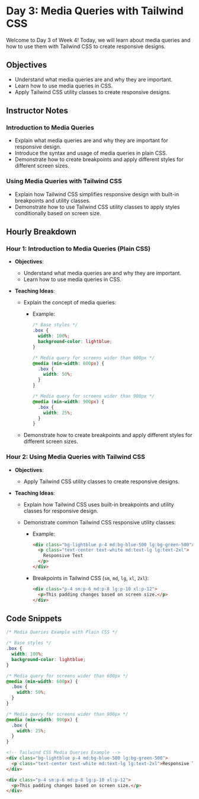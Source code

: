 # Day 3: Media Queries with Tailwind CSS

Welcome to Day 3 of Week 4! Today, we will learn about media queries and how to use them with Tailwind CSS to create responsive designs.

## Objectives

- Understand what media queries are and why they are important.
- Learn how to use media queries in CSS.
- Apply Tailwind CSS utility classes to create responsive designs.

## Instructor Notes

### Introduction to Media Queries

- Explain what media queries are and why they are important for responsive design.
- Introduce the syntax and usage of media queries in plain CSS.
- Demonstrate how to create breakpoints and apply different styles for different screen sizes.

### Using Media Queries with Tailwind CSS

- Explain how Tailwind CSS simplifies responsive design with built-in breakpoints and utility classes.
- Demonstrate how to use Tailwind CSS utility classes to apply styles conditionally based on screen size.

## Hourly Breakdown

### Hour 1: Introduction to Media Queries (Plain CSS)

- **Objectives**:
  - Understand what media queries are and why they are important.
  - Learn how to use media queries in CSS.
- **Teaching Ideas**:

  - Explain the concept of media queries:

    - Example:

      ```css
      /* Base styles */
      .box {
        width: 100%;
        background-color: lightblue;
      }

      /* Media query for screens wider than 600px */
      @media (min-width: 600px) {
        .box {
          width: 50%;
        }
      }

      /* Media query for screens wider than 900px */
      @media (min-width: 900px) {
        .box {
          width: 25%;
        }
      }
      ```

  - Demonstrate how to create breakpoints and apply different styles for different screen sizes.

### Hour 2: Using Media Queries with Tailwind CSS

- **Objectives**:
  - Apply Tailwind CSS utility classes to create responsive designs.
- **Teaching Ideas**:

  - Explain how Tailwind CSS uses built-in breakpoints and utility classes for responsive design.
  - Demonstrate common Tailwind CSS responsive utility classes:

    - Example:

      ```html
      <div class="bg-lightblue p-4 md:bg-blue-500 lg:bg-green-500">
        <p class="text-center text-white md:text-lg lg:text-2xl">
          Responsive Text
        </p>
      </div>
      ```

    - Breakpoints in Tailwind CSS (`sm`, `md`, `lg`, `xl`, `2xl`):

      ```html
      <div class="p-4 sm:p-6 md:p-8 lg:p-10 xl:p-12">
        <p>This padding changes based on screen size.</p>
      </div>
      ```

## Code Snippets

```css
/* Media Queries Example with Plain CSS */

/* Base styles */
.box {
  width: 100%;
  background-color: lightblue;
}

/* Media query for screens wider than 600px */
@media (min-width: 600px) {
  .box {
    width: 50%;
  }
}

/* Media query for screens wider than 900px */
@media (min-width: 900px) {
  .box {
    width: 25%;
  }
}
```

```html
<!-- Tailwind CSS Media Queries Example -->
<div class="bg-lightblue p-4 md:bg-blue-500 lg:bg-green-500">
  <p class="text-center text-white md:text-lg lg:text-2xl">Responsive Text</p>
</div>

<div class="p-4 sm:p-6 md:p-8 lg:p-10 xl:p-12">
  <p>This padding changes based on screen size.</p>
</div>
```
